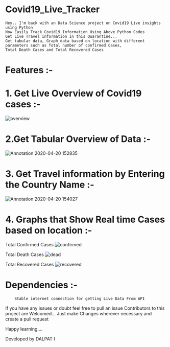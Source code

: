 # Covid19_Live_Tracker

	Hey.. I'm back with an Data Science project on Covid19 Live insights using Python
	Now Easily Track Covid19 Information Using Above Python Codes
	Get Live Travel information in this Quarantine...
	Get tabular data, Graph data based on location with different parameters such as Total number of confirmed Cases,
	Total Death Cases and Total Recovered Cases

# Features :-
# 1. Get Live Overview of Covid19 cases :-
    
   ![overview](https://user-images.githubusercontent.com/49696449/79738968-210bd280-831b-11ea-9c23-4a2c5a95c68a.jpg)

# 2.Get Tabular Overview of Data :-

   ![Annotation 2020-04-20 152835](https://user-images.githubusercontent.com/49696449/79739316-a5f6ec00-831b-11ea-89ba-7631231ed3b9.jpg)

# 3. Get Travel information by Entering the Country Name :-
 
  ![Annotation 2020-04-20 154027](https://user-images.githubusercontent.com/49696449/79740559-8234a580-831d-11ea-87a1-2ca89ce458ef.jpg)

# 4. Graphs that Show Real time Cases based on location :-
       
Total Confirmed Cases
	 ![confirmed](https://user-images.githubusercontent.com/49696449/79737665-4992cd00-8319-11ea-9aa7-06f460fa193b.jpg)
	 
Total Death Cases
         ![dead](https://user-images.githubusercontent.com/49696449/79738455-667bd000-831a-11ea-9897-ec497bab611a.jpg)
 
Total Recovered Cases
         ![recovered](https://user-images.githubusercontent.com/49696449/79738687-b78bc400-831a-11ea-9189-da0ddd329564.jpg)
	 
# Dependencies :-

		Stable internet connection for getting Live Data From API


If you have any issues or doubt feel free to pull an issue
Contributors to this project are Welcomed...
Just make Changes wherever necessary and create a pull request

Happy learning....

Developed by DALPAT I
